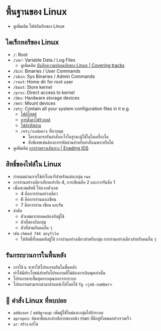 
# พื้นฐานของ Linux

- ดูเพิ่มเติม ไฟล์บันทึกของ Linux

## ไดเร็กทอรีของ Linux

- `/`: Root
- `/var`: Variable Data / Log Files
  - ดูเพิ่มเติม [บันทึกความปลอดภัยของ Linux | Covering tracks](./covering-tracks.md#linux-security-logs)
- `/bin`: Binaries / User Commands
- `/sbin`: Sys Binaries / Admin Commands
- `/root`: Home dir for root user
- `/boot`: Store kernel
- `/proc`: Direct access to kernel
- `/dev`: Hardware storage devices
- `/mnt`: Mount devices
- `/etc`: Contain all your system configuration files in it e.g.
  - [ไฟล์โฮสต์](./../10-social-engineering/social-engineering-types.md#pharming)
  - [การตั้งค่าไฟร์วอลล์](./../11-firewalls-ids-and-honeypots/firewall-overview.md#firewalld)
  - [ไฟล์รหัสผ่าน](./cracking-passwords-overview.md#linux-passwords)
  - `/etc/sudoers` ที่ควบคุม
    - ใครสามารถรันคำสั่งอะไรในฐานะผู้ใช้ใดในเครื่องใด
    - สิ่งพิเศษเช่นต้องการรหัสผ่านสำหรับคำสั่งเฉพาะหรือไม่
- ดูเพิ่มเติม [การอำพรางเส้นทาง | Evading IDS](./../11-firewalls-ids-and-honeypots/evading-ids.md#path-obfuscation)

## สิทธิ์ของไฟล์ใน Linux

- กำหนดผ่านการใช้ค่าไบนารีสำหรับแต่ละกลุ่ม `rwx`
- การอ่านอย่างเดียวเทียบเท่ากับ 4, การเขียนคือ 2 และการรันคือ 1
- เพื่อสะสมสิทธิ์ ให้บวกตัวเลข
  - 4 คือการอ่านอย่างเดียว
  - 6 คือการอ่านและเขียน
  - 7 คือการอ่าน เขียน และรัน
- ลำดับ
  - ตัวเลขแรกสอดคล้องกับผู้ใช้
  - ตัวที่สองกับกลุ่ม
  - ตัวที่สามกับคนอื่น ๆ
- เช่น `chmod 744 anyfile`
  - ให้สิทธิ์ทั้งหมดกับผู้ใช้ การอ่านอย่างเดียวสำหรับกลุ่ม การอ่านอย่างเดียวสำหรับคนอื่น ๆ

## รันกระบวนการในพื้นหลัง

- การใช้ `&` จะทำให้โปรแกรมรันในพื้นหลัง
- ทำให้มีประโยชน์สำหรับโปรแกรมที่ไม่ต้องการอินพุตเท่านั้น
- โปรแกรมจะสิ้นสุดหากคุณออกจากระบบ
- โปรแกรมสามารถนำมาด้านหน้าได้โดยใช้ `fg <job-number>`

## 📝 คำสั่ง Linux ที่พบบ่อย

- `adduser` / `addgroup`: เพิ่มผู้ใช้ใหม่และกลุ่มไปยังระบบ
- `apropos`: ค้นหาชื่อและคำอธิบายของหน้า man ที่มีอยู่ทั้งหมดอย่างรวดเร็ว
- `ar`: สร้าง แก้ไข
